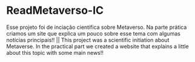 # ReadMetaverso-IC
Esse projeto foi de inciação científica sobre Metaverso. Na parte prática criamos um site que explica um pouco sobre esse tema com algumas notícias principais!! ||  This project was a scientific initiation about Metaverse. In the practical part we created a website that explains a little about this topic with some main news!!
